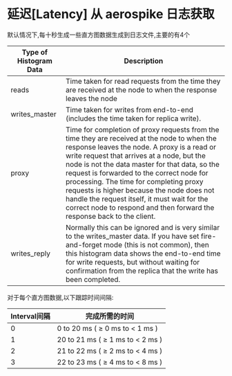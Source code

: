 # 延迟[Latency] 从 aerospike 日志获取

默认情况下,每十秒生成一些直方图数据生成到日志文件,主要的有4个

| Type of Histogram Data | Description |
| -- | -- |
| reads | Time taken for read requests from the time they are received at the node to when the response leaves the node |
| writes_master | Time taken for writes from end-to-end (includes the time taken for replica write).|
| proxy | Time for completion of proxy requests from the time they are received at the node to when the response leaves the node. A proxy is a read or write request that arrives at a node, but the node is not the data master for that data, so the request is forwarded to the correct node for processing. The time for completing proxy requests is higher because the node does not handle the request itself, it must wait for the correct node to respond and then forward the response back to the client. |
| writes_reply | Normally this can be ignored and is very similar to the writes_master data. If you have set fire-and-forget mode (this is not common), then this histogram data shows the end-to-end time for write requests, but without waiting for confirmation from the replica that the write has been completed.|


对于每个直方图数据,以下跟踪时间间隔:

| Interval间隔 | 完成所需的时间 |
| -- | -- |
| 0 | 0 to 20 ms ( ≥ 0 ms to < 1 ms ) |
| 1 | 20 to 21 ms ( ≥ 1 ms to < 2 ms ) |
| 2 | 21 to 22 ms ( ≥ 2 ms to < 4 ms ) |
| 3 | 22 to 23 ms ( ≥ 4 ms to < 8 ms )|


